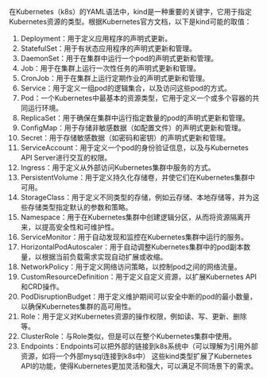 在Kubernetes（k8s）的YAML语法中，kind是一种重要的关键字，它用于指定Kubernetes资源的类型。根据Kubernetes官方文档，以下是kind可能的取值：

1. Deployment：用于定义应用程序的声明式更新。
2. StatefulSet：用于有状态应用程序的声明式更新和管理。
3. DaemonSet：用于在集群中运行一个pod的声明式更新和管理。
4. Job：用于在集群上运行一次性任务的声明式更新和管理。
5. CronJob：用于在集群上运行定期作业的声明式更新和管理。
6. Service：用于定义一组pod的逻辑集合，以及访问这些pod的方式。
7. Pod：一个Kubernetes中最基本的资源类型，它用于定义一个或多个容器的共同运行环境。
8. ReplicaSet：用于确保在集群中运行指定数量的pod的声明式更新和管理。
9. ConfigMap：用于存储非敏感数据（如配置文件）的声明式更新和管理。
10. Secret：用于存储敏感数据（如密码和密钥）的声明式更新和管理。
11. ServiceAccount：用于定义一个pod的身份验证信息，以及与Kubernetes API Server进行交互的权限。
12. Ingress：用于定义从外部访问Kubernetes集群中服务的方式。
13. PersistentVolume：用于定义持久化存储卷，并使它们在Kubernetes集群中可用。
14. StorageClass：用于定义不同类型的存储，例如云存储、本地存储等，并为这些存储类型指定默认的参数和策略。
15. Namespace：用于在Kubernetes集群中创建逻辑分区，从而将资源隔离开来，以提高安全性和可维护性。
16. ServiceMonitor：用于自动发现和监控在Kubernetes集群中运行的服务。
17. HorizontalPodAutoscaler：用于自动调整Kubernetes集群中的pod副本数量，以根据当前负载需求实现自动扩展或收缩。
18. NetworkPolicy：用于定义网络访问策略，以控制pod之间的网络流量。
19. CustomResourceDefinition：用于定义自定义资源，以扩展Kubernetes API和CRD操作。
20. PodDisruptionBudget：用于定义维护期间可以安全中断的pod的最小数量，以确保Kubernetes集群的高可用性。
21. Role：用于定义对Kubernetes资源的操作权限，例如读、写、更新、删除等。
22. ClusterRole：与Role类似，但是可以在整个Kubernetes集群中使用。
23. Endpoints：Endpoints可以把外部的链接到k8s系统中（可以理解为引用外部资源，如将一个外部mysql连接到k8s中）
这些kind类型扩展了Kubernetes API的功能，使得Kubernetes更加灵活和强大，可以满足不同场景下的需求。
